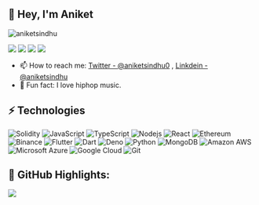 ## 👋 Hey, I'm Aniket

<p align="left"> <img src="https://komarev.com/ghpvc/?username=aniketsindhu&label=Views&color=red" alt="aniketsindhu" /> </p>

<a href="mailto: sindhuaniket@gmail.com"><img src="https://img.shields.io/badge/-sindhuaniket%40gmail.com-C5221E?&style=for-the-badge&logo=Gmail&logoColor=white" ></a> <a href="https://www.linkedin.com/in/aniketsindhu/"><img src="https://img.shields.io/badge/aniketsindhu-%230077B5.svg?&style=for-the-badge&logo=linkedin&logoColor=white" ></a> <a href="https://github.com/aniketsindhu"><img src="https://img.shields.io/badge/aniketsindhu-white.svg?&style=for-the-badge&logo=github&logoColor=black" ></a> <a href="https://twitter.com/aniketsindhu0"><img src="https://img.shields.io/badge/aniketsindhu0-blue.svg?&style=for-the-badge&logo=twitter&logoColor=white" ></a> 

- 📫 How to reach me: [Twitter - @aniketsindhu0](https://twitter.com/aniketsindhu0) , [Linkdein - @aniketsindhu](https://www.linkedin.com/in/aniket-sindhu-1653b1132/)
- 👋  Fun fact: I love hiphop music.


## ⚡ Technologies

![Solidity](https://img.shields.io/badge/-solidity-E34A86?style=flat-square&logo=solidity)
![JavaScript](https://img.shields.io/badge/-JavaScript-black?style=flat-square&logo=javascript)
![TypeScript](https://img.shields.io/badge/-TypeScript-darkblue?style=flat-square&logo=typescript)
![Nodejs](https://img.shields.io/badge/-Nodejs-pink?style=flat-square&logo=Node.js)
![React](https://img.shields.io/badge/-React-black?style=flat-square&logo=react)
![Ethereum](https://img.shields.io/badge/-ethereum-green?style=flat-square&logo=ethereum)
![Binance](https://img.shields.io/badge/-binance-grey?style=flat-square&logo=binance)
![Flutter](https://img.shields.io/badge/-Flutter-blue?style=flat-square&logo=flutter)
![Dart](https://img.shields.io/badge/-Dart-red?style=flat-square&logo=dart)
![Deno](https://img.shields.io/badge/-deno-purple?style=flat-square&logo=deno)
![Python](https://img.shields.io/badge/-Python-grey?style=flat-square&logo=Python)
![MongoDB](https://img.shields.io/badge/-MongoDB-black?style=flat-square&logo=mongodb)
![Amazon AWS](https://img.shields.io/badge/Amazon%20AWS-232F3E?style=flat-square&logo=amazon-aws)
![Microsoft Azure](https://img.shields.io/badge/Microsoft%20Azure-232F7E?style=flat-square&logo=microsoft-azure)
![Google Cloud](https://img.shields.io/badge/Google%20Cloud-black?style=flat-square&logo=google-cloud)
![Git](https://img.shields.io/badge/-Git-black?style=flat-square&logo=git)


## 🌼 GitHub Highlights:
<a href="">
  <img align="center" src="http://github-readme-streak-stats.herokuapp.com?user=aniketsindhu&theme=gruvbox_duo"/>
</a>


